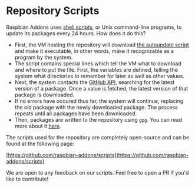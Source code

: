 # Repository Scripts

Raspbian Addons uses [shell scripts](https://en.wikipedia.org/wiki/Shell_script), or Unix command-line programs, to update its packages every 24 hours. How does it do this?

- First, the VM hosting the repository will download [the autoupdate script](https://github.com/raspbian-addons/scripts/blob/master/au.sh) and make it executable, in other words, make it recognizable as a program by the system.
- The script contains special lines which tell the VM what to download and where to put the file. First, the variables are defined, telling the system what directories to remember for later as well as other values.
- Next, the system contacts the [GitHub API](https://api.github.com/), searching for the latest version of a package. Once a value is fetched, the latest version of that package is downloaded.
- If no errors have occured thus far, the system will continue, replacing the old package with the newly downloaded package. The process repeats until all packages have been downloaded.
- Then, packages are written to the repository using `gpg`. You can read more about it [here](https://docs.raspbian-addons.org/about/how-does-it-work/).

The scripts used for the repository are completely open-source and can be found at the following page:

[https://github.com/raspbian-addons/scripts](https://github.com/raspbian-addons/scripts)

We are open to any feedback on our scripts. Feel free to open a PR if you'd like to contribute!
